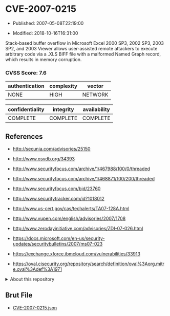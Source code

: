 # CVE-2007-0215

- Published: 2007-05-08T22:19:00

- Modified: 2018-10-16T16:31:00

Stack-based buffer overflow in Microsoft Excel 2000 SP3, 2002 SP3, 2003 SP2, and 2003 Viewer allows user-assisted remote attackers to execute arbitrary code via a .XLS BIFF file with a malformed Named Graph record, which results in memory corruption.

### CVSS Score: **7.6**

| authentication | complexity | vector |
| --- | --- | --- |
| NONE | HIGH | NETWORK |

| confidentiality | integrity | availability |
| --- | --- | --- |
| COMPLETE | COMPLETE | COMPLETE |

## References

* http://secunia.com/advisories/25150

* http://www.osvdb.org/34393

* http://www.securityfocus.com/archive/1/467988/100/0/threaded

* http://www.securityfocus.com/archive/1/468871/100/200/threaded

* http://www.securityfocus.com/bid/23760

* http://www.securitytracker.com/id?1018012

* http://www.us-cert.gov/cas/techalerts/TA07-128A.html

* http://www.vupen.com/english/advisories/2007/1708

* http://www.zerodayinitiative.com/advisories/ZDI-07-026.html

* https://docs.microsoft.com/en-us/security-updates/securitybulletins/2007/ms07-023

* https://exchange.xforce.ibmcloud.com/vulnerabilities/33913

* https://oval.cisecurity.org/repository/search/definition/oval%3Aorg.mitre.oval%3Adef%3A1971

<details>
<summary>About this repository</summary> 

  This repository is part of the project [Live Hack CVE](https://github.com/Live-Hack-CVE). Main website can be found [www.live-hack.org](https://www.live-hack.org) 
  
  Made by [Sn0wAlice](https://github.com/Sn0wAlice) for the people that care about security and need to have a feed of the latest CVEs. Hope you enjoy it, don't forget to star the repo and follow me on [Twitter](https://twitter.com/Sn0wAlice) and [Github](https://github.com/Sn0wAlice). And that is my [personnal website](https://www.alice-snow.me/)

  - [Home Page](https://github.com/Live-Hack-CVE)
  - [Framework](https://github.com/Live-Hack-CVE/cve-framework)
  - [CVE database](https://github.com/Live-Hack-CVE/full_database)
  - [Changelog](https://github.com/Live-Hack-CVE/Changelog)
</details>

## Brut File

* [CVE-2007-0215.json](https://raw.githubusercontent.com/Live-Hack-CVE/full_database/main/cves/2007/CVE-2007-0215.json)

